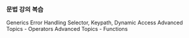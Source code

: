 ### 문법 강의 복습
Generics
Error Handling
Selector, Keypath, Dynamic Access
Advanced Topics - Operators
Advanced Topics - Functions



